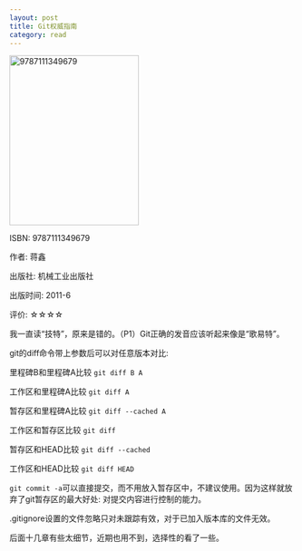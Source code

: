 ```yaml
---
layout: post
title: Git权威指南
category: read
---
```

<img src="/images/2013/05/9787111349679-228x300.jpg" alt="9787111349679" width="228" height="300" class="cover" />

ISBN: 9787111349679

作者: 蒋鑫

出版社: 机械工业出版社

出版时间: 2011-6

评价: ☆☆☆☆

我一直读“技特”，原来是错的。（P1）Git正确的发音应该听起来像是“歌易特”。

git的diff命令带上参数后可以对任意版本对比: 

里程碑B和里程碑A比较
`git diff B A`

工作区和里程碑A比较
`git diff A`

暂存区和里程碑A比较
`git diff --cached A`

工作区和暂存区比较
`git diff`

暂存区和HEAD比较
`git diff --cached`

工作区和HEAD比较
`git diff HEAD`

`git commit -a`可以直接提交，而不用放入暂存区中，不建议使用。因为这样就放弃了git暂存区的最大好处: 对提交内容进行控制的能力。

.gitignore设置的文件忽略只对未跟踪有效，对于已加入版本库的文件无效。

后面十几章有些太细节，近期也用不到，选择性的看了一些。
